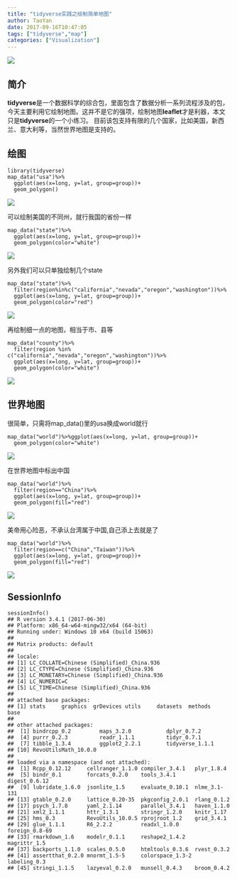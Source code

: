```yaml
---
title: "tidyverse实践之绘制简单地图"
author: TaoYan
date: 2017-09-16T10:47:05
tags: ["tidyverse","map"]
categories: ["Visualization"]
---
```



![](https://github.com/YTLogos/Pic_blog/blob/master/Big70i5b36.jpeg?raw=true)

## 简介

**tidyverse**是一个数据科学的综合包，里面包含了数据分析一系列流程涉及的包，今天主要利用它绘制地图。这并不是它的强项，绘制地图**leaflet**才是利器，本文只是**tidyverse**的一个小练习。
目前该包支持有限的几个国家，比如美国，新西兰、意大利等，当然世界地图是支持的。

<!--more-->

## 绘图

```{r}
library(tidyverse)
map_data("usa")%>%
  ggplot(aes(x=long, y=lat, group=group))+
  geom_polygon()
```

![](https://github.com/YTLogos/Pic_blog/blob/master/i32kBBc1DA.png?raw=true)

可以绘制美国的不同州，就行我国的省份一样
```{r}
map_data("state")%>%
  ggplot(aes(x=long, y=lat, group=group))+
  geom_polygon(color="white")
```
![](https://github.com/YTLogos/Pic_blog/blob/master/5haC8L95Fd.png?raw=true)

另外我们可以只单独绘制几个state
```{r}
map_data("state")%>%
  filter(region%in%c("california","nevada","oregon","washington"))%>%
  ggplot(aes(x=long, y=lat, group=group))+
  geom_polygon(color="red")
```

![](https://github.com/YTLogos/Pic_blog/blob/master/md9HG40mi8.png?raw=true)

再绘制细一点的地图，相当于市、县等
```{r, fig.height=6, fig.width=4}
map_data("county")%>%
  filter(region %in% c("california","nevada","oregon","washington"))%>%
  ggplot(aes(x=long, y=lat, group=group))+
  geom_polygon(color="white")
```

![](https://github.com/YTLogos/Pic_blog/blob/master/iEIjLcgIaK.png?raw=true)

## 世界地图

很简单，只需将map_data()里的usa换成world就行

```{r}
map_data("world")%>%ggplot(aes(x=long, y=lat, group=group))+
  geom_polygon(color="white")
```
![](https://github.com/YTLogos/Pic_blog/blob/master/cK0LAl2cmd.png?raw=true)

在世界地图中标出中国
```{r}
map_data("world")%>%
  filter(region=="China")%>%
  ggplot(aes(x=long, y=lat, group=group))+
  geom_polygon(fill="red")
```
![](https://github.com/YTLogos/Pic_blog/blob/master/f0f3fBgG7F.png?raw=true)

美帝用心险恶，不承认台湾属于中国,自己添上去就是了
```{r}
map_data("world")%>%
  filter(region==c("China","Taiwan"))%>%
  ggplot(aes(x=long, y=lat, group=group))+
  geom_polygon(fill="red")
```
![](https://github.com/YTLogos/Pic_blog/blob/master/BDd5BLBmaa.png?raw=true)

## SessionInfo
```{r}
sessionInfo()
## R version 3.4.1 (2017-06-30)
## Platform: x86_64-w64-mingw32/x64 (64-bit)
## Running under: Windows 10 x64 (build 15063)
## 
## Matrix products: default
## 
## locale:
## [1] LC_COLLATE=Chinese (Simplified)_China.936 
## [2] LC_CTYPE=Chinese (Simplified)_China.936   
## [3] LC_MONETARY=Chinese (Simplified)_China.936
## [4] LC_NUMERIC=C                              
## [5] LC_TIME=Chinese (Simplified)_China.936    
## 
## attached base packages:
## [1] stats     graphics  grDevices utils     datasets  methods   base     
## 
## other attached packages:
##  [1] bindrcpp_0.2         maps_3.2.0           dplyr_0.7.2         
##  [4] purrr_0.2.3          readr_1.1.1          tidyr_0.7.1         
##  [7] tibble_1.3.4         ggplot2_2.2.1        tidyverse_1.1.1     
## [10] RevoUtilsMath_10.0.0
## 
## loaded via a namespace (and not attached):
##  [1] Rcpp_0.12.12     cellranger_1.1.0 compiler_3.4.1   plyr_1.8.4      
##  [5] bindr_0.1        forcats_0.2.0    tools_3.4.1      digest_0.6.12   
##  [9] lubridate_1.6.0  jsonlite_1.5     evaluate_0.10.1  nlme_3.1-131    
## [13] gtable_0.2.0     lattice_0.20-35  pkgconfig_2.0.1  rlang_0.1.2     
## [17] psych_1.7.8      yaml_2.1.14      parallel_3.4.1   haven_1.1.0     
## [21] xml2_1.1.1       httr_1.3.1       stringr_1.2.0    knitr_1.17      
## [25] hms_0.3          RevoUtils_10.0.5 rprojroot_1.2    grid_3.4.1      
## [29] glue_1.1.1       R6_2.2.2         readxl_1.0.0     foreign_0.8-69  
## [33] rmarkdown_1.6    modelr_0.1.1     reshape2_1.4.2   magrittr_1.5    
## [37] backports_1.1.0  scales_0.5.0     htmltools_0.3.6  rvest_0.3.2     
## [41] assertthat_0.2.0 mnormt_1.5-5     colorspace_1.3-2 labeling_0.3    
## [45] stringi_1.1.5    lazyeval_0.2.0   munsell_0.4.3    broom_0.4.2
```
